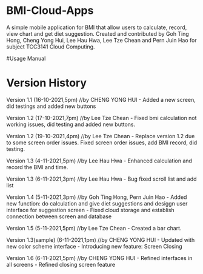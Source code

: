 # BMI-Cloud-Apps
A simple mobile application for BMI that allow users to calculate, record, view chart and get diet suggestion. Created and contributed by Goh Ting Hong, Cheng Yong Hui, Lee Hau Hwa, Lee Tze Chean and Pern Juin Hao for subject TCC3141 Cloud Computing.

#Usage Manual

# Version History
Version 1.1 (16-10-2021,5pm)
//by CHENG YONG HUI - Added a new screen, did testings and added new buttons

Version 1.2 (17-10-2021,7pm)
//by Lee Tze Chean - Fixed bmi calculation not working issues, did testing and added new buttons.

Version 1.2 (19-10-2021,4pm)
//by Lee Tze Chean -  Replace version 1.2 due to some screen order issues. Fixed screen order issues, add BMI record, did testing.

Version 1.3 (4-11-2021,5pm)
//by Lee Hau Hwa -  Enhanced calculation and record the BMI and time.

Version 1.3 (6-11-2021,3pm)
//by Lee Hau Hwa - Bug fixed scroll list and add list

Version 1.4 (5-11-2021,3pm)
//by Goh Ting Hong, Pern Juin Hao - Added new function: do calculation and give diet suggestions and desiggn user interface for suggestion screen
                                  - Fixed cloud storage and establish connection between screen and database

Version 1.5 (5-11-2021,5pm)
//by Lee Tze Chean - Created a bar chart.

Version 1.3(sample) (6-11-2021,1pm)
//by CHENG YONG HUI - Updated with new color scheme interface
                    - Introducing new feature: Screen Closing

Version 1.6 (6-11-2021,5pm)
//by CHENG YONG HUI - Refined interfaces in all screens
                    - Refined closing screen feature
